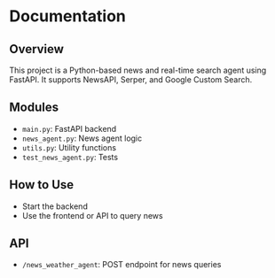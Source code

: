 # Documentation

## Overview
This project is a Python-based news and real-time search agent using FastAPI. It supports NewsAPI, Serper, and Google Custom Search.

## Modules
- `main.py`: FastAPI backend
- `news_agent.py`: News agent logic
- `utils.py`: Utility functions
- `test_news_agent.py`: Tests

## How to Use
- Start the backend
- Use the frontend or API to query news

## API
- `/news_weather_agent`: POST endpoint for news queries
